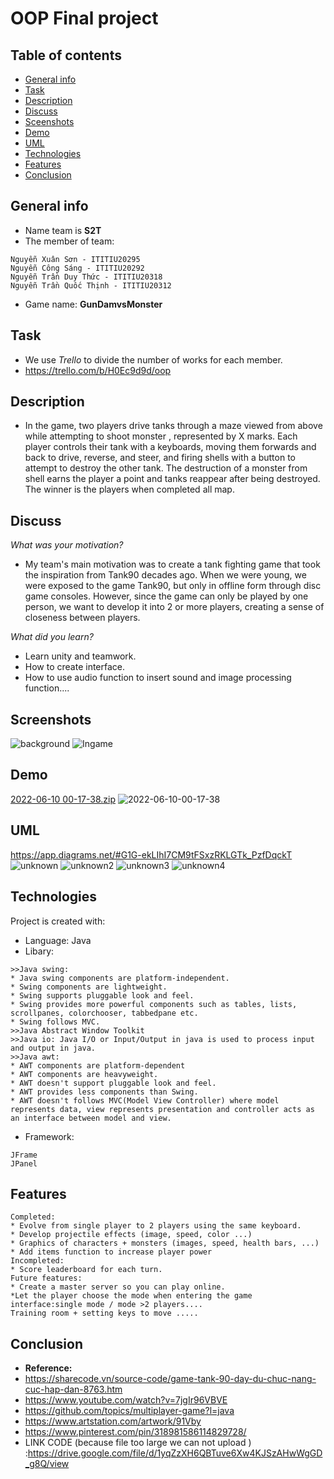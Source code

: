 # OOP Final project
## Table of contents
* [General info](#general-info)
* [Task](#task)
* [Description](#description)
* [Discuss](#discuss)
* [Sceenshots](#screenshots)
* [Demo](#demo)
* [UML](#uml)
* [Technologies](#technologies)
* [Features](#features)
* [Conclusion](#conclusion)

## General info
- Name team is **S2T**
- The member of team:
```
Nguyễn Xuân Sơn - ITITIU20295
Nguyễn Công Sáng - ITITIU20292
Nguyễn Trần Duy Thức - ITITIU20318
Nguyễn Trần Quốc Thịnh - ITITIU20312
```
- Game name: **GunDamvsMonster**
## Task
- We use *Trello* to divide the number of works for each member.
- https://trello.com/b/H0Ec9d9d/oop 
## Description
- In the game, two players drive tanks through a maze viewed from above while attempting to shoot monster , represented by X marks. Each player controls their tank with a keyboards, moving them forwards and back to drive, reverse, and steer, and firing shells with a button to attempt to destroy the other tank. The destruction of a monster from  shell earns the player a point and tanks reappear after being destroyed. The winner is the players when completed all map.
## Discuss
*What was your motivation?*
- My team's main motivation was to create a tank fighting game that took the inspiration from Tank90 decades ago. When we were young, we were exposed to the game Tank90, but only in offline form through disc game consoles. However, since the game can only be played by one person, we want to develop it into 2 or more players, creating a sense of closeness between players.

*What did you learn?*
* Learn unity and teamwork.
* How to create interface.
* How to use audio function to insert sound and image processing function....
## Screenshots

![background](https://user-images.githubusercontent.com/104011499/172905677-ff20aaf6-e7e1-4cba-81e0-285adb126c00.png)
![Ingame](https://user-images.githubusercontent.com/104011499/172905822-42e4ea11-3802-4d00-a942-1e151094479f.png)

## Demo

[2022-06-10 00-17-38.zip](https://github.com/XuanSon213a/S2T/files/8872597/2022-06-10.00-17-38.zip)
![2022-06-10-00-17-38](https://user-images.githubusercontent.com/104011499/172982140-82d30160-3166-4822-8424-affba2f6fe30.gif)


## UML
https://app.diagrams.net/#G1G-ekLIhI7CM9tFSxzRKLGTk_PzfDqckT
![unknown](https://user-images.githubusercontent.com/104011499/172932022-32b9839f-42bf-45f1-ae85-5a2cef3eeedd.png)
![unknown2](https://user-images.githubusercontent.com/104011499/172932099-f941d618-675d-48fc-93a8-2e6b72f396b0.png)
![unknown3](https://user-images.githubusercontent.com/104011499/172932159-a2684ad9-0561-40fb-8f1b-3f88a1446c6c.png)
![unknown4](https://user-images.githubusercontent.com/104011499/172932273-a0a56d7c-c65a-4552-b321-7845683b90de.png)

## Technologies
Project is created with:
* Language: Java
* Libary:
```
>>Java swing:
* Java swing components are platform-independent.
* Swing components are lightweight.
* Swing supports pluggable look and feel.
* Swing provides more powerful components such as tables, lists, scrollpanes, colorchooser, tabbedpane etc.
* Swing follows MVC.
>>Java Abstract Window Toolkit
>>Java io: Java I/O or Input/Output in java is used to process input and output in java.
>>Java awt:
* AWT components are platform-dependent
* AWT components are heavyweight.
* AWT doesn't support pluggable look and feel.
* AWT provides less components than Swing.
* AWT doesn't follows MVC(Model View Controller) where model represents data, view represents presentation and controller acts as an interface between model and view.
```
* Framework: 
```
JFrame
JPanel
```
## Features
```
Completed:
* Evolve from single player to 2 players using the same keyboard.
* Develop projectile effects (image, speed, color ...)
* Graphics of characters + monsters (images, speed, health bars, ...)
* Add items function to increase player power
Incompleted:
* Score leaderboard for each turn.
Future features:
* Create a master server so you can play online.
*Let the player choose the mode when entering the game interface:single mode / mode >2 players....
Training room + setting keys to move .....
```
## Conclusion
- **Reference:** 
- https://sharecode.vn/source-code/game-tank-90-day-du-chuc-nang-cuc-hap-dan-8763.htm
- https://www.youtube.com/watch?v=7jgIr96VBVE
- https://github.com/topics/multiplayer-game?l=java
- https://www.artstation.com/artwork/91Vby
- https://www.pinterest.com/pin/318981586114829728/
- LINK CODE (because file too large we can not upload ) :https://drive.google.com/file/d/1yqZzXH6QBTuve6Xw4KJSzAHwWgGD_g8Q/view 
